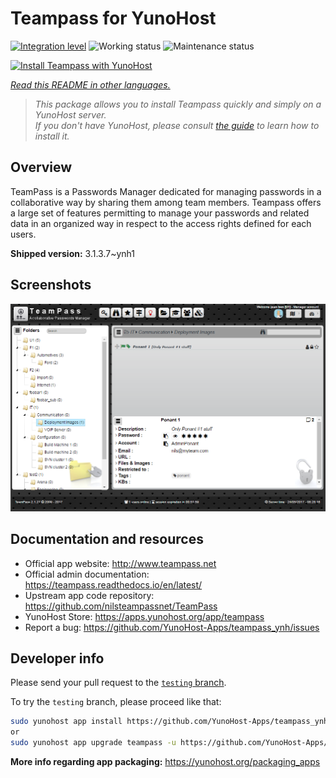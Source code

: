 <!--
N.B.: This README was automatically generated by <https://github.com/YunoHost/apps/tree/master/tools/readme_generator>
It shall NOT be edited by hand.
-->

# Teampass for YunoHost

[![Integration level](https://apps.yunohost.org/badge/integration/teampass)](https://ci-apps.yunohost.org/ci/apps/teampass/)
![Working status](https://apps.yunohost.org/badge/state/teampass)
![Maintenance status](https://apps.yunohost.org/badge/maintained/teampass)

[![Install Teampass with YunoHost](https://install-app.yunohost.org/install-with-yunohost.svg)](https://install-app.yunohost.org/?app=teampass)

*[Read this README in other languages.](./ALL_README.md)*

> *This package allows you to install Teampass quickly and simply on a YunoHost server.*  
> *If you don't have YunoHost, please consult [the guide](https://yunohost.org/install) to learn how to install it.*

## Overview

TeamPass is a Passwords Manager dedicated for managing passwords in a collaborative way by sharing them among team members.
Teampass offers a large set of features permitting to manage your passwords and related data in an organized way in respect to the access rights defined for each users.


**Shipped version:** 3.1.3.7~ynh1

## Screenshots

![Screenshot of Teampass](./doc/screenshots/screenshot.png)

## Documentation and resources

- Official app website: <http://www.teampass.net>
- Official admin documentation: <https://teampass.readthedocs.io/en/latest/>
- Upstream app code repository: <https://github.com/nilsteampassnet/TeamPass>
- YunoHost Store: <https://apps.yunohost.org/app/teampass>
- Report a bug: <https://github.com/YunoHost-Apps/teampass_ynh/issues>

## Developer info

Please send your pull request to the [`testing` branch](https://github.com/YunoHost-Apps/teampass_ynh/tree/testing).

To try the `testing` branch, please proceed like that:

```bash
sudo yunohost app install https://github.com/YunoHost-Apps/teampass_ynh/tree/testing --debug
or
sudo yunohost app upgrade teampass -u https://github.com/YunoHost-Apps/teampass_ynh/tree/testing --debug
```

**More info regarding app packaging:** <https://yunohost.org/packaging_apps>
